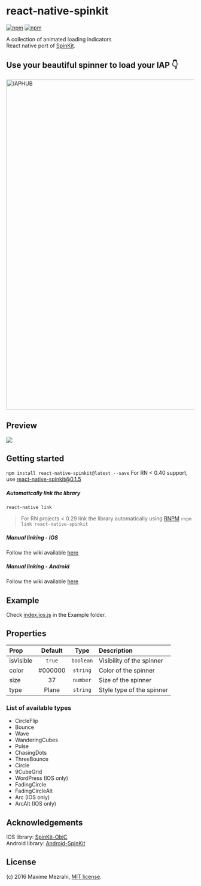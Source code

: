 # react-native-spinkit

[![npm](https://img.shields.io/npm/dm/react-native-spinkit.svg?maxAge=2592000)]()
[![npm](https://img.shields.io/npm/dt/react-native-spinkit.svg?maxAge=2592000)]()   

A collection of animated loading indicators   
React native port of [SpinKit](http://tobiasahlin.com/spinkit/).

## Use your beautiful spinner to load your IAP 👇
<a href="https://bit.ly/react-native-iaphub" title="IAPHUB">
	<img width=882px src="https://www.iaphub.com/img/github/github-rn-ad.png" alt="IAPHUB">
</a>
<br/>

## Preview
![](http://i.imgur.com/AwJsakU.gif)

## Getting started

`npm install react-native-spinkit@latest --save`
For RN < 0.40 support, use react-native-spinkit@0.1.5

##### Automatically link the library
`react-native link`

> For RN projects < 0.29 link the library automatically using [RNPM](https://github.com/rnpm/rnpm)
`rnpm link react-native-spinkit`

##### Manual linking - IOS
Follow the wiki available [here](https://github.com/maxs15/react-native-spinkit/wiki/Manual-linking---IOS)

##### Manual linking - Android
Follow the wiki available [here](https://github.com/maxs15/react-native-spinkit/wiki/Manual-linking---Android)

## Example
Check [index.ios.js](https://github.com/maxs15/react-native-spinkit/blob/master/Example/index.ios.js) in the Example folder.

## Properties

| Prop  | Default  | Type | Description |
| :------------ |:---------------:| :---------------:| :-----|
| isVisible | `true` | `boolean` | Visibility of the spinner |
| color | #000000 | `string` | Color of the spinner  |
| size | 37 | `number` | Size of the spinner |
| type | Plane | `string` | Style type of the spinner |

### List of available types

- CircleFlip
- Bounce
- Wave
- WanderingCubes
- Pulse
- ChasingDots
- ThreeBounce
- Circle
- 9CubeGrid
- WordPress (IOS only)
- FadingCircle
- FadingCircleAlt
- Arc (IOS only)
- ArcAlt (IOS only)

## Acknowledgements

IOS library: [SpinKit-ObjC](https://github.com/raymondjavaxx/SpinKit-ObjC)   
Android  library: [Android-SpinKit](https://github.com/ybq/Android-SpinKit)

## License

(c) 2016 Maxime Mezrahi, [MIT license](/LICENSE).
